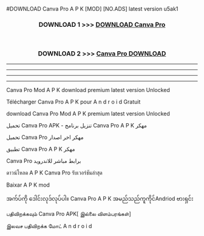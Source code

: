#DOWNLOAD Canva Pro  A P K [MOD] [NO.ADS] latest version u5ak1



<div align="center">

<h3>DOWNLOAD 1 >>> <a href="https://teeasianyam.web.app?sq=Canva Pro ">DOWNLOAD Canva Pro  </a></h3><br>

<h3>DOWNLOAD 2 >>> <a href="https://teeasianyam.web.app?sq=Canva Pro  ">Canva Pro   DOWNLOAD </a></h3>

</div>


----------------------------------------------------------

----------------------------------------------------------

----------------------------------------------------------

----------------------------------------------------------


Canva Pro   Mod A P K download premium latest version Unlocked

Télécharger Canva Pro   A P K pour A n d r o i d Gratuit

download Canva Pro   Mod A P K premium latest version Unlocked

تحميل Canva Pro   APK - تنزيل برنامج Canva Pro   A P K مهكر

تحميل Canva Pro   مهكر اخر اصدار

تطبيق Canva Pro   A P K مهكر

Canva Pro   برابط مباشر للاندرويد

ดาวน์โหลด A P K Canva Pro   รับเวอร์ชันล่าสุด

Baixar A P K mod

အက်ပ်ကို ဒေါင်းလုဒ်လုပ်ပါ။ Canva Pro   A P K အမည်သည်ကူကိုင်Andriod ဗားရှင်း

பதிவிறக்கவும் Canva Pro   APK[ இல்லை விளம்பரங்கள்] 
 
இலவச பதிவிறக்க மோட் A n d r o i d



